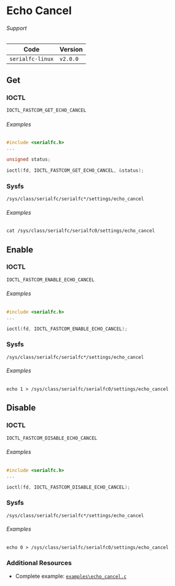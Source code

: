 # Echo Cancel

###### Support
| Code         | Version
| ------------ | --------
| `serialfc-linux` | `v2.0.0`


## Get
### IOCTL
```c
IOCTL_FASTCOM_GET_ECHO_CANCEL
```

###### Examples
```c
#include <serialfc.h>
...

unsigned status;

ioctl(fd, IOCTL_FASTCOM_GET_ECHO_CANCEL, &status);
```

### Sysfs
```
/sys/class/serialfc/serialfc*/settings/echo_cancel
```

###### Examples
```
cat /sys/class/serialfc/serialfc0/settings/echo_cancel
```


## Enable
### IOCTL
```c
IOCTL_FASTCOM_ENABLE_ECHO_CANCEL
```

###### Examples
```c
#include <serialfc.h>
...

ioctl(fd, IOCTL_FASTCOM_ENABLE_ECHO_CANCEL);
```

### Sysfs
```
/sys/class/serialfc/serialfc*/settings/echo_cancel
```

###### Examples
```
echo 1 > /sys/class/serialfc/serialfc0/settings/echo_cancel
```


## Disable
### IOCTL
```c
IOCTL_FASTCOM_DISABLE_ECHO_CANCEL
```

###### Examples
```c
#include <serialfc.h>
...

ioctl(fd, IOCTL_FASTCOM_DISABLE_ECHO_CANCEL);
```

### Sysfs
```
/sys/class/serialfc/serialfc*/settings/echo_cancel
```

###### Examples
```
echo 0 > /sys/class/serialfc/serialfc0/settings/echo_cancel
```


### Additional Resources
- Complete example: [`examples\echo_cancel.c`](https://github.com/commtech/serialfc-linux/blob/master/examples/echo_cancel.c)
